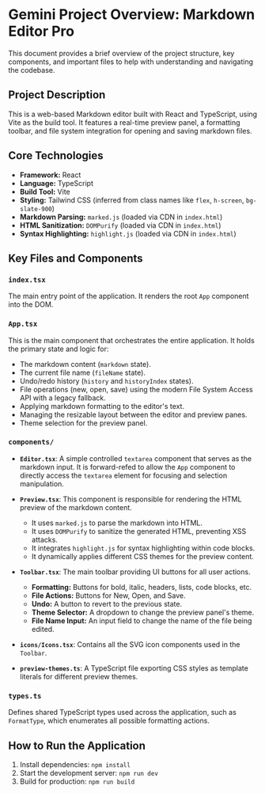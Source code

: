 # Gemini Project Overview: Markdown Editor Pro

This document provides a brief overview of the project structure, key components, and important files to help with understanding and navigating the codebase.

## Project Description

This is a web-based Markdown editor built with React and TypeScript, using Vite as the build tool. It features a real-time preview panel, a formatting toolbar, and file system integration for opening and saving markdown files.

## Core Technologies

- **Framework:** React
- **Language:** TypeScript
- **Build Tool:** Vite
- **Styling:** Tailwind CSS (inferred from class names like `flex`, `h-screen`, `bg-slate-900`)
- **Markdown Parsing:** `marked.js` (loaded via CDN in `index.html`)
- **HTML Sanitization:** `DOMPurify` (loaded via CDN in `index.html`)
- **Syntax Highlighting:** `highlight.js` (loaded via CDN in `index.html`)

## Key Files and Components

### `index.tsx`
The main entry point of the application. It renders the root `App` component into the DOM.

### `App.tsx`
This is the main component that orchestrates the entire application. It holds the primary state and logic for:
- The markdown content (`markdown` state).
- The current file name (`fileName` state).
- Undo/redo history (`history` and `historyIndex` states).
- File operations (new, open, save) using the modern File System Access API with a legacy fallback.
- Applying markdown formatting to the editor's text.
- Managing the resizable layout between the editor and preview panes.
- Theme selection for the preview panel.

### `components/`

- **`Editor.tsx`**: A simple controlled `textarea` component that serves as the markdown input. It is forward-refed to allow the `App` component to directly access the `textarea` element for focusing and selection manipulation.

- **`Preview.tsx`**: This component is responsible for rendering the HTML preview of the markdown content.
  - It uses `marked.js` to parse the markdown into HTML.
  - It uses `DOMPurify` to sanitize the generated HTML, preventing XSS attacks.
  - It integrates `highlight.js` for syntax highlighting within code blocks.
  - It dynamically applies different CSS themes for the preview content.

- **`Toolbar.tsx`**: The main toolbar providing UI buttons for all user actions.
  - **Formatting:** Buttons for bold, italic, headers, lists, code blocks, etc.
  - **File Actions:** Buttons for New, Open, and Save.
  - **Undo:** A button to revert to the previous state.
  - **Theme Selector:** A dropdown to change the preview panel's theme.
  - **File Name Input:** An input field to change the name of the file being edited.

- **`icons/Icons.tsx`**: Contains all the SVG icon components used in the `Toolbar`.

- **`preview-themes.ts`**: A TypeScript file exporting CSS styles as template literals for different preview themes.

### `types.ts`
Defines shared TypeScript types used across the application, such as `FormatType`, which enumerates all possible formatting actions.

## How to Run the Application

1.  Install dependencies: `npm install`
2.  Start the development server: `npm run dev`
3.  Build for production: `npm run build`
